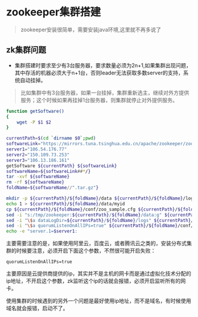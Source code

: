 # zookeeper集群搭建

> zookeeper安装很简单，需要安装java环境,这里就不再多说了
## zk集群问题
* 集群搭建时要求至少有3台服务器，要求数量必须为2n+1,如果集群出现问题，其中存活的机器必须大于n+1台，否则leader无法获取多数server的支持，系统自动挂掉。
> 比如集群中有3台服务器，如果一台挂掉，集群重新选主，继续对外方提供服务；这个时候如果再挂掉1台服务器，则集群就停止对外提供服务。

```bash
function getSoftware()
{
    wget -P $1 $2
}

currentPath=$(cd `dirname $0`;pwd)
softwareLink="https://mirrors.tuna.tsinghua.edu.cn/apache/zookeeper/zookeeper-3.5.6/apache-zookeeper-3.5.6-bin.tar.gz"
server1="106.54.176.77"
server2="150.109.73.253"
server3="106.13.186.161"
getSoftware ${currentPath} ${softwareLink}
softwareName=${softwareLink##*/}
tar -xvf ${softwareName}
rm -rf ${softwareName}
foldName=${softwareName//".tar.gz"}

mkdir -p ${currentPath}/${foldName}/data ${currentPath}/${foldName}/logs
echo 1 > ${currentPath}/${foldName}/data/myid
cp ${currentPath}/${foldName}/conf/zoo_sample.cfg ${currentPath}/${foldName}/conf/zoo.cfg
sed -i "s:/tmp/zookeeper:${currentPath}/${foldName}/data:g" ${currentPath}/${foldName}/conf/zoo.cfg
sed -i "\$a dataLogDir=${currentPath}/${foldName}/logs" ${currentPath}/${foldName}/conf/zoo.cfg
sed -i "\$a quorumListenOnAllIPs=true" ${currentPath}/${foldName}/conf/zoo.cfg
echo -e "server.1=$server1:
```

主要需要注意的是，如果使用阿里云，百度云，或者腾讯云之类的，安装分布式集群的时候要注意，必须开启下面这个参数，不然很可能开启失败：
```
quorumListenOnAllIPs=true
```
主要原因是云提供商提供的ip，其实并不是主机的网卡而是通过虚拟化技术分配的ip地址，不开启这个参数，zk监听这个ip的话就会报错，必须开启监听所有的网卡。

使用集群的时候遇到的另外一个问题是最好使用ip地址，而不是域名，有时候使用域名就会报错，启动不了。


